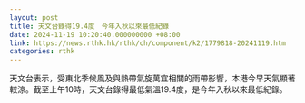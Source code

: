 ```yaml
---
layout: post
title: 天文台錄得19.4度　今年入秋以來最低紀錄
date: 2024-11-19 10:20:40.000000000 +08:00
link: https://news.rthk.hk/rthk/ch/component/k2/1779818-20241119.htm
categories: rthk
---
```


天文台表示，受東北季候風及與熱帶氣旋萬宜相關的雨帶影響，本港今早天氣顯著較涼。截至上午10時，天文台錄得最低氣溫19.4度，是今年入秋以來最低紀錄。
